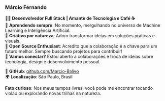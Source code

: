 ### Márcio Fernando 

👨‍💻 **Desenvolvedor Full Stack | Amante de Tecnologia e Café ☕️**  
🌱 **Aprendendo sempre**: No momento, mergulhando no universo de Machine Learning e Inteligência Artificial.  
🎨 **Criativo por natureza**: Adoro transformar ideias em soluções práticas e visuais.  
🚀 **Open Source Enthusiast**: Acredito que a colaboração é a chave para um futuro melhor. Sempre buscando projetos para contribuir!  
💬 **Vamos conectar?** Estou aberto a colaborações e troca de ideias sobre tecnologia, design e desenvolvimento pessoal.

🔗 **GitHub**: [github.com/Marcio-Balivo](https://github.com/Marcio-Balivo)  
🌍 **Localização**: São Paulo, Brasil  

**Fato curioso**: Nos meus tempos livres, você pode me encontrar tocando violão ou explorando novas trilhas na natureza.

